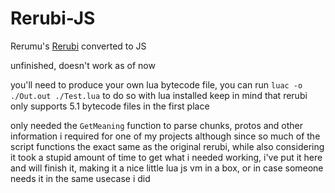 # Rerubi-JS
Rerumu's [Rerubi](https://github.com/Rerumu/Rerubi) converted to JS

unfinished, doesn't work as of now

you'll need to produce your own lua bytecode file, you can run `luac -o ./Out.out ./Test.lua` to do so with lua installed
keep in mind that rerubi only supports 5.1 bytecode files in the first place

only needed the `GetMeaning` function to parse chunks, protos and other information i required for one of my projects
although since so much of the script functions the exact same as the original rerubi, while also considering
it took a stupid amount of time to get what i needed working, i've put it here and will finish it, making it a nice
little lua js vm in a box, or in case someone needs it in the same usecase i did